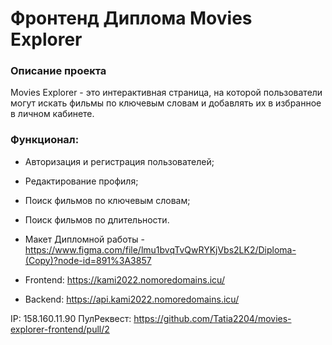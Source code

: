 # Фронтенд Диплома Movies Explorer
### Описание проекта
Movies Explorer - это интерактивная cтраница, на которой пользователи могут искать фильмы 
по ключевым словам и добавлять их в избранное в личном кабинете.

### Функционал:
* Авторизация и регистрация пользователей;
* Редактирование профиля;
* Поиск фильмов по ключевым словам;
* Поиск фильмов по длительности.

* Макет Дипломной работы - 
https://www.figma.com/file/lmu1bvqTvQwRYKjVbs2LK2/Diploma-(Copy)?node-id=891%3A3857

* Frontend: https://kami2022.nomoredomains.icu/
* Backend: https://api.kami2022.nomoredomains.icu/

IP: 158.160.11.90
ПулРеквест: https://github.com/Tatia2204/movies-explorer-frontend/pull/2